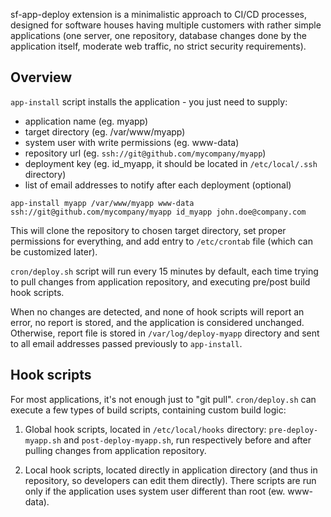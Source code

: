 sf-app-deploy extension is a minimalistic approach to CI/CD processes,
designed for software houses having multiple customers with rather simple
applications (one server, one repository, database changes done by the
application itself, moderate web traffic, no strict security requirements).

## Overview

`app-install` script installs the application - you just need to supply:

- application name (eg. myapp)
- target directory (eg. /var/www/myapp)
- system user with write permissions (eg. www-data)
- repository url (eg. `ssh://git@github.com/mycompany/myapp`)
- deployment key (eg. id_myapp, it should be located in `/etc/local/.ssh` directory)
- list of email addresses to notify after each deployment (optional)

`app-install myapp /var/www/myapp www-data ssh://git@github.com/mycompany/myapp id_myapp john.doe@company.com`

This will clone the repository to chosen target directory, set proper
permissions for everything, and add entry to `/etc/crontab` file (which
can be customized later).

`cron/deploy.sh` script will run every 15 minutes by default, each time
trying to pull changes from application repository, and executing pre/post
build hook scripts.

When no changes are detected, and none of hook scripts will report an
error, no report is stored, and the application is considered unchanged.
Otherwise, report file is stored in `/var/log/deploy-myapp` directory and
sent to all email addresses passed previously to `app-install`.

## Hook scripts

For most applications, it's not enough just to "git pull". `cron/deploy.sh`
can execute a few types of build scripts, containing custom build logic:

1. Global hook scripts, located in `/etc/local/hooks` directory:
`pre-deploy-myapp.sh` and `post-deploy-myapp.sh`, run respectively before
and after pulling changes from application repository.

2. Local hook scripts, located directly in application directory (and thus
in repository, so developers can edit them directly). There scripts are run
only if the application uses system user different than root (ew. www-data).
